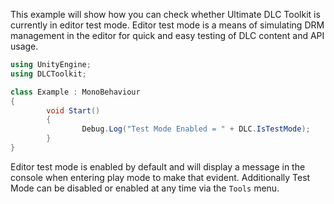 This example will show how you can check whether Ultimate DLC Toolkit is currently in editor test mode. Editor test mode is a means of simulating DRM management in the editor for quick and easy testing of DLC content and API usage.
```cs
using UnityEngine;
using DLCToolkit;

class Example : MonoBehaviour
{
        void Start()
        {
                Debug.Log("Test Mode Enabled = " + DLC.IsTestMode);
        }
}
```
Editor test mode is enabled by default and will display a message in the console when entering play mode to make that evident. Additionally Test Mode can be disabled or enabled at any time via the `Tools` menu.
